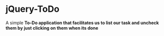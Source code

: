 jQuery-ToDo
===========

A simple <b>To-Do<b> application that facilitates us to list our task and uncheck them by just clicking on them when its done
